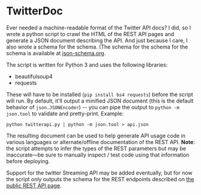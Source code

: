 # TwitterDoc

Ever needed a machine-readable format of the Twitter API docs? I did, so I wrote a python script to crawl the HTML of
the REST API pages and generate a JSON document describing the API. And just because I care, I also wrote a schema for
the schema. (The schema for the schema for the schema is available at [json-schema.org](http://json-schema.org/).

The script is written for Python 3 and uses the following libraries:

 - beautifulsoup4
 - requests

These will have to be installed (`pip install bs4 requests`) before the script will run. By default, it'll output a
minified JSON document (this is the default behavior of `json.JSONEncoder`) -- you can pipe the output to `python -m
json.tool` to validate and pretty-print. Example:

    python twitterapi.py | python -m json.tool > api.json

The resulting document can be used to help generate API usage code in various languages or alternate/offline
documentation of the REST API. **Note**: the script attempts to infer the types of the REST parameters but may be
inaccurate&mdash;be sure to manually inspect / test code using that information before deploying.

Support for the twitter Streaming API may be added eventually, but for now the script only outputs the schema for the
REST endpoints described on [the public REST API page](https://dev.twitter.com/rest/public).

